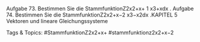 Aufgabe 73. Bestimmen Sie die StammfunktionZ2x2+x+ 1
x3+xdx .
Aufgabe 74. Bestimmen Sie die StammfunktionZ2x2+x−2
x3−x2dx .KAPITEL 5
Vektoren und lineare Gleichungssysteme

   Tags & Topics:
   #StammfunktionZ2x2+x+
   #stammfunktionz2x2+x−2